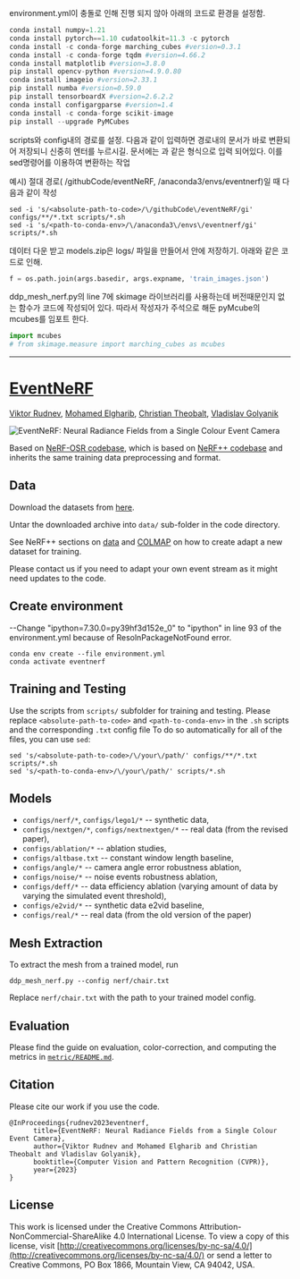 
environment.yml이 충돌로 인해 진행 되지 않아 아래의 코드로 환경을 설정함.
```python
conda install numpy=1.21
conda install pytorch==1.10 cudatoolkit=11.3 -c pytorch
conda install -c conda-forge marching_cubes #version=0.3.1
conda install -c conda-forge tqdm #version=4.66.2
conda install matplotlib #version=3.8.0
pip install opencv-python #version=4.9.0.80
conda install imageio #version=2.33.1
pip install numba #version=0.59.0
pip install tensorboardX #version=2.6.2.2
conda install configargparse #version=1.4
conda install -c conda-forge scikit-image
pip install --upgrade PyMCubes
```

scripts와 config내의 경로를 설정.
다음과 같이 입력하면 경로내의 문서가 바로 변환되어 저장되니 신중히 엔터를 누르시길.
문서에는 <absolute-path-to-code>과 같은 형식으로 입력 되어있다. 이를 sed명령어를 이용하여 변환하는 작업

예시) 절대 경로( /githubCode/eventNeRF, /anaconda3/envs/eventnerf)일 때 다음과 같이 작성
```
sed -i 's/<absolute-path-to-code>/\/githubCode\/eventNeRF/gi' configs/**/*.txt scripts/*.sh
sed -i 's/<path-to-conda-env>/\/anaconda3\/envs\/eventnerf/gi' scripts/*.sh
```
데이터 다운 받고 models.zip은 logs/ 파일을 만들어서 안에 저장하기. 아래와 같은 코드로 인해.
```python
f = os.path.join(args.basedir, args.expname, 'train_images.json')
```

ddp_mesh_nerf.py의 line 7에 skimage 라이브러리를 사용하는데 버전때문인지 없는 함수가 코드에 작성되어 있다. 따라서 작성자가 주석으로 해둔 pyMcube의 mcubes를 임포트 한다.
```python
import mcubes
# from skimage.measure import marching_cubes as mcubes
```

----
# [EventNeRF](https://4dqv.mpi-inf.mpg.de/EventNeRF/)
[Viktor Rudnev](https://twitter.com/realr00tman), [Mohamed Elgharib](https://people.mpi-inf.mpg.de/~elgharib/), [Christian Theobalt](https://www.mpi-inf.mpg.de/~theobalt/), [Vladislav Golyanik](https://people.mpi-inf.mpg.de/~golyanik/)

![EventNeRF: Neural Radiance Fields from a Single Colour Event Camera](demo/EventNeRF.gif)

Based on [NeRF-OSR codebase](https://github.com/r00tman/NeRF-OSR), which is based on [NeRF++ codebase](https://github.com/Kai-46/nerfplusplus) and inherits the same training data preprocessing and format.

## Data

Download the datasets from [here](https://nextcloud.mpi-klsb.mpg.de/index.php/s/xDqwRHiWKeSRyes).

Untar the downloaded archive into `data/` sub-folder in the code directory.

See NeRF++ sections on [data](https://github.com/Kai-46/nerfplusplus#data) and [COLMAP](https://github.com/Kai-46/nerfplusplus#generate-camera-parameters-intrinsics-and-poses-with-colmap-sfm) on how to create adapt a new dataset for training. 

Please contact us if you need to adapt your own event stream as it might need updates to the code.

## Create environment
--Change "ipython=7.30.0=py39hf3d152e_0" to "ipython" in line 93 of the environment.yml because of ResolnPackageNotFound error. 
```
conda env create --file environment.yml
conda activate eventnerf
```

## Training and Testing

Use the scripts from `scripts/` subfolder for training and testing.
Please replace `<absolute-path-to-code>` and `<path-to-conda-env>` in the `.sh` scripts and the corresponding `.txt` config file
To do so automatically for all of the files, you can use `sed`:
```
sed 's/<absolute-path-to-code>/\/your\/path/' configs/**/*.txt scripts/*.sh
sed 's/<path-to-conda-env>/\/your\/path/' scripts/*.sh
```

## Models

 - `configs/nerf/*`, `configs/lego1/*` -- synthetic data,
 - `configs/nextgen/*`, `configs/nextnextgen/*` -- real data (from the revised paper),
 - `configs/ablation/*` -- ablation studies,
 - `configs/altbase.txt` -- constant window length baseline,
 - `configs/angle/*` -- camera angle error robustness ablation,
 - `configs/noise/*` -- noise events robustness ablation,
 - `configs/deff/*` -- data efficiency ablation (varying amount of data by varying the simulated event threshold),
 - `configs/e2vid/*` -- synthetic data e2vid baseline,
 - `configs/real/*` -- real data (from the old version of the paper)

## Mesh Extraction

To extract the mesh from a trained model, run

```
ddp_mesh_nerf.py --config nerf/chair.txt
```

Replace `nerf/chair.txt` with the path to your trained model config.


## Evaluation
Please find the guide on evaluation, color-correction, and computing the metrics in [`metric/README.md`](https://github.com/r00tman/EventNeRF/blob/main/metric/README.md).

## Citation

Please cite our work if you use the code.

```
@InProceedings{rudnev2023eventnerf,
      title={EventNeRF: Neural Radiance Fields from a Single Colour Event Camera},
      author={Viktor Rudnev and Mohamed Elgharib and Christian Theobalt and Vladislav Golyanik},
      booktitle={Computer Vision and Pattern Recognition (CVPR)},
      year={2023}
}
```

## License

This work is licensed under the Creative Commons Attribution-NonCommercial-ShareAlike 4.0 International License. To view a copy of this license, visit [http://creativecommons.org/licenses/by-nc-sa/4.0/](http://creativecommons.org/licenses/by-nc-sa/4.0/) or send a letter to Creative Commons, PO Box 1866, Mountain View, CA 94042, USA.

